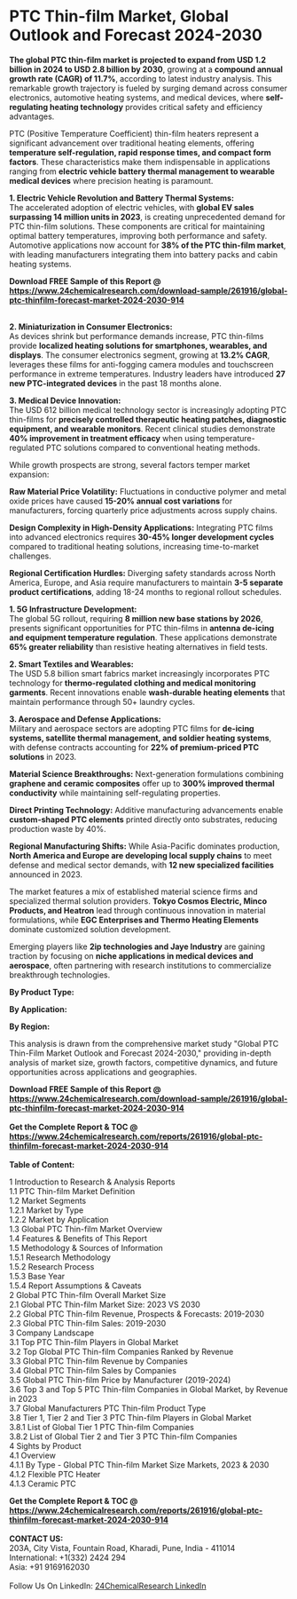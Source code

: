 <h1>PTC Thin-film Market, Global Outlook and Forecast 2024-2030</h1><p><strong>The global PTC thin-film market is projected to expand from USD 1.2 billion in 2024 to USD 2.8 billion by 2030</strong>, growing at a <strong>compound annual growth rate (CAGR) of 11.7%</strong>, according to latest industry analysis. This remarkable growth trajectory is fueled by surging demand across consumer electronics, automotive heating systems, and medical devices, where <strong>self-regulating heating technology</strong> provides critical safety and efficiency advantages.</p><p>PTC (Positive Temperature Coefficient) thin-film heaters represent a significant advancement over traditional heating elements, offering <strong>temperature self-regulation, rapid response times, and compact form factors</strong>. These characteristics make them indispensable in applications ranging from <strong>electric vehicle battery thermal management to wearable medical devices</strong> where precision heating is paramount.</p><p><strong>1. Electric Vehicle Revolution and Battery Thermal Systems:</strong><br>
The accelerated adoption of electric vehicles, with <strong>global EV sales surpassing 14 million units in 2023</strong>, is creating unprecedented demand for PTC thin-film solutions. These components are critical for maintaining optimal battery temperatures, improving both performance and safety. Automotive applications now account for <strong>38% of the PTC thin-film market</strong>, with leading manufacturers integrating them into battery packs and cabin heating systems.</p><div><b>Download FREE Sample of this Report @ 
            <a href="https://www.24chemicalresearch.com/download-sample/261916/global-ptc-thinfilm-forecast-market-2024-2030-914">
            https://www.24chemicalresearch.com/download-sample/261916/global-ptc-thinfilm-forecast-market-2024-2030-914</a></b></div><br><p><strong>2. Miniaturization in Consumer Electronics:</strong><br>
As devices shrink but performance demands increase, PTC thin-films provide <strong>localized heating solutions for smartphones, wearables, and displays</strong>. The consumer electronics segment, growing at <strong>13.2% CAGR</strong>, leverages these films for anti-fogging camera modules and touchscreen performance in extreme temperatures. Industry leaders have introduced <strong>27 new PTC-integrated devices</strong> in the past 18 months alone.</p><p><strong>3. Medical Device Innovation:</strong><br>
The USD 612 billion medical technology sector is increasingly adopting PTC thin-films for <strong>precisely controlled therapeutic heating patches, diagnostic equipment, and wearable monitors</strong>. Recent clinical studies demonstrate <strong>40% improvement in treatment efficacy</strong> when using temperature-regulated PTC solutions compared to conventional heating methods.</p><p>While growth prospects are strong, several factors temper market expansion:</p><p><strong>Raw Material Price Volatility:</strong> Fluctuations in conductive polymer and metal oxide prices have caused <strong>15-20% annual cost variations</strong> for manufacturers, forcing quarterly price adjustments across supply chains.</p><p><strong>Design Complexity in High-Density Applications:</strong> Integrating PTC films into advanced electronics requires <strong>30-45% longer development cycles</strong> compared to traditional heating solutions, increasing time-to-market challenges.</p><p><strong>Regional Certification Hurdles:</strong> Diverging safety standards across North America, Europe, and Asia require manufacturers to maintain <strong>3-5 separate product certifications</strong>, adding 18-24 months to regional rollout schedules.</p><p><strong>1. 5G Infrastructure Development:</strong><br>
The global 5G rollout, requiring <strong>8 million new base stations by 2026</strong>, presents significant opportunities for PTC thin-films in <strong>antenna de-icing and equipment temperature regulation</strong>. These applications demonstrate <strong>65% greater reliability</strong> than resistive heating alternatives in field tests.</p><p><strong>2. Smart Textiles and Wearables:</strong><br>
The USD 5.8 billion smart fabrics market increasingly incorporates PTC technology for <strong>thermo-regulated clothing and medical monitoring garments</strong>. Recent innovations enable <strong>wash-durable heating elements</strong> that maintain performance through 50+ laundry cycles.</p><p><strong>3. Aerospace and Defense Applications:</strong><br>
Military and aerospace sectors are adopting PTC films for <strong>de-icing systems, satellite thermal management, and soldier heating systems</strong>, with defense contracts accounting for <strong>22% of premium-priced PTC solutions</strong> in 2023.</p><p><strong>Material Science Breakthroughs:</strong> Next-generation formulations combining <strong>graphene and ceramic composites</strong> offer up to <strong>300% improved thermal conductivity</strong> while maintaining self-regulating properties.</p><p><strong>Direct Printing Technology:</strong> Additive manufacturing advancements enable <strong>custom-shaped PTC elements</strong> printed directly onto substrates, reducing production waste by 40%.</p><p><strong>Regional Manufacturing Shifts:</strong> While Asia-Pacific dominates production, <strong>North America and Europe are developing local supply chains</strong> to meet defense and medical sector demands, with <strong>12 new specialized facilities</strong> announced in 2023.</p><p>The market features a mix of established material science firms and specialized thermal solution providers. <strong>Tokyo Cosmos Electric, Minco Products, and Heatron</strong> lead through continuous innovation in material formulations, while <strong>EGC Enterprises and Thermo Heating Elements</strong> dominate customized solution development.</p><p>Emerging players like <strong>2ip technologies and Jaye Industry</strong> are gaining traction by focusing on <strong>niche applications in medical devices and aerospace</strong>, often partnering with research institutions to commercialize breakthrough technologies.</p><p><strong>By Product Type:</strong></p><p><strong>By Application:</strong></p><p><strong>By Region:</strong></p><p>This analysis is drawn from the comprehensive market study "Global PTC Thin-Film Market Outlook and Forecast 2024-2030," providing in-depth analysis of market size, growth factors, competitive dynamics, and future opportunities across applications and geographies.</p><div><b>Download FREE Sample of this Report @ 
            <a href="https://www.24chemicalresearch.com/download-sample/261916/global-ptc-thinfilm-forecast-market-2024-2030-914">
            https://www.24chemicalresearch.com/download-sample/261916/global-ptc-thinfilm-forecast-market-2024-2030-914</a></b></div><br><div><b>Get the Complete Report & TOC @ 
            <a href="https://www.24chemicalresearch.com/reports/261916/global-ptc-thinfilm-forecast-market-2024-2030-914">
            https://www.24chemicalresearch.com/reports/261916/global-ptc-thinfilm-forecast-market-2024-2030-914</a></b></div><br>
            <b>Table of Content:</b><p>1 Introduction to Research & Analysis Reports<br />
    1.1 PTC Thin-film Market Definition<br />
    1.2 Market Segments<br />
        1.2.1 Market by Type<br />
        1.2.2 Market by Application<br />
    1.3 Global PTC Thin-film Market Overview<br />
    1.4 Features & Benefits of This Report<br />
    1.5 Methodology & Sources of Information<br />
        1.5.1 Research Methodology<br />
        1.5.2 Research Process<br />
        1.5.3 Base Year<br />
        1.5.4 Report Assumptions & Caveats<br />
2 Global PTC Thin-film Overall Market Size<br />
    2.1 Global PTC Thin-film Market Size: 2023 VS 2030<br />
    2.2 Global PTC Thin-film Revenue, Prospects & Forecasts: 2019-2030<br />
    2.3 Global PTC Thin-film Sales: 2019-2030<br />
3 Company Landscape<br />
    3.1 Top PTC Thin-film Players in Global Market<br />
    3.2 Top Global PTC Thin-film Companies Ranked by Revenue<br />
    3.3 Global PTC Thin-film Revenue by Companies<br />
    3.4 Global PTC Thin-film Sales by Companies<br />
    3.5 Global PTC Thin-film Price by Manufacturer (2019-2024)<br />
    3.6 Top 3 and Top 5 PTC Thin-film Companies in Global Market, by Revenue in 2023<br />
    3.7 Global Manufacturers PTC Thin-film Product Type<br />
    3.8 Tier 1, Tier 2 and Tier 3 PTC Thin-film Players in Global Market<br />
        3.8.1 List of Global Tier 1 PTC Thin-film Companies<br />
        3.8.2 List of Global Tier 2 and Tier 3 PTC Thin-film Companies<br />
4 Sights by Product<br />
    4.1 Overview<br />
        4.1.1 By Type - Global PTC Thin-film Market Size Markets, 2023 & 2030<br />
        4.1.2 Flexible PTC Heater<br />
        4.1.3 Ceramic PTC </p><div><b>Get the Complete Report & TOC @ 
            <a href="https://www.24chemicalresearch.com/reports/261916/global-ptc-thinfilm-forecast-market-2024-2030-914">
            https://www.24chemicalresearch.com/reports/261916/global-ptc-thinfilm-forecast-market-2024-2030-914</a></b></div><br><b>CONTACT US:</b><br>
            203A, City Vista, Fountain Road, Kharadi, Pune, India - 411014<br>
            International: +1(332) 2424 294<br>
            Asia: +91 9169162030 <br><br>
            Follow Us On LinkedIn: <a href="https://www.linkedin.com/company/24chemicalresearch/">24ChemicalResearch LinkedIn</a>